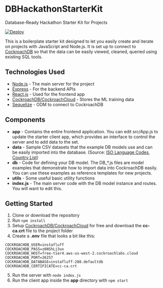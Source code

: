 # DBHackathonStarterKit
Database-Ready Hackathon Starter Kit for Projects

[![Deploy](https://www.herokucdn.com/deploy/button.svg)](https://heroku.com/deploy)

This is a boilerplate starter kit designed to let you easily create and iterate on projects with JavaScript and Node.js. It is set up to connect to [CockroachDB](https://www.cockroachlabs.com/) so that the data can be easily viewed, cleaned, queried using existing SQL tools.

## Technologies Used
- [Node.js](http://nodejs.org/) - The main server for the project
- [Express](https://expressjs.com/) - For the backend APIs
- [React.js](https://reactjs.org/) - Used for the frontend app
- [CockroachDB/CockroachCloud](https://www.cockroachlabs.com/) - Stores the ML training data
- [Sequelize](https://sequelize.org/) - ODM to connect to CockroachDB

## Components
- **app** - Contains the entire frontend application. You can edit src/App.js to update the starter client app, which provides an interface to control the server and to add data to the set.
- **data** - Sample CSV datasets that the example DB models use and can be easily imported into the database. (Source: [ISO Language Codes](https://datahub.io/core/country-list), [Country List](https://datahub.io/core/country-list))
- **db** - Code for defining your DB model. The DB_*.js files are model examples that demonstrate how to import data into CockroachDB easily. You can use these examples as reference templates for new projects.
- **utils** - Some useful basic utility functions
- **index.js** - The main server code with the DB model instance and routes. You will want to edit this.

## Getting Started
1. Clone or download the repository
2. Run `npm install`
3. Setup [CockroachDB/CockroachCloud](https://www.cockroachlabs.com/get-started-cockroachdb/) for free and download the **cc-ca.crt** file to the project folder
4. Create a **.env** file that looks a bit like this:
```
COCKROACHDB_USER=instafluff
COCKROACHDB_PASS=z6NShLj3ux
COCKROACHDB_HOST=free-tier4.aws-us-west-2.cockroachlabs.cloud
COCKROACHDB_PORT=26257
COCKROACHDB_DATABASE=instafluff-288.defaultdb
COCKROACHDB_CERTIFICATE=cc-ca.crt
```
5. Run the server with `node index.js`
6. Run the client app inside the **app** directory with `npm start`
